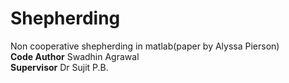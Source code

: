 # Shepherding
Non cooperative shepherding in matlab(paper by Alyssa Pierson)
\
**Code Author**
Swadhin Agrawal
\
**Supervisor**
Dr Sujit P.B.
